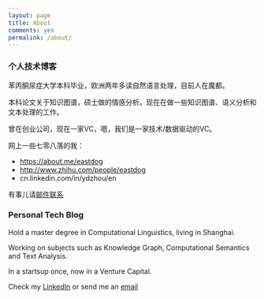 ```yaml
---
layout: page
title: About
comments: yes
permalink: /about/
---
```



### 个人技术博客

苯丙酮尿症大学本科毕业，欧洲两年多读自然语言处理，目前人在魔都。

本科论文关于知识图谱，硕士做的情感分析。现在在做一些知识图谱、语义分析和文本处理的工作。

曾在创业公司，现在一家VC，嗯，我们是一家技术/数据驱动的VC。


网上一些七零八落的我：

* https://about.me/eastdog
* http://www.zhihu.com/people/eastdog
* cn.linkedin.com/in/ydzhou/en

有事儿请[邮件联系](yvtungchow@gmail.com)


### Personal Tech Blog

Hold a master degree in Computational Linguistics, living in Shanghai.

Working on subjects such as Knowledge Graph, Computational Semantics and Text Analysis.

In a startsup once, now in a Venture Capital.

Check my [LinkedIn](cn.linkedin.com/in/ydzhou/en) or send me an [email](yvtungchow@gmail.com)





